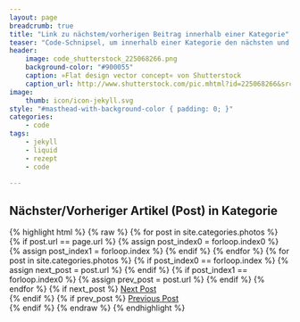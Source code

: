 ```yaml
---
layout: page
breadcrumb: true
title: "Link zu nächstem/vorherigen Beitrag innerhalb einer Kategorie"
teaser: "Code-Schnipsel, um innerhalb einer Kategorie den nächsten und vorherigen Beitrag (Post) zu verlinken."
header:
    image: code_shutterstock_225068266.png
    background-color: "#900055"
    caption: »Flat design vector concept« von Shutterstock
    caption_url: http://www.shutterstock.com/pic.mhtml?id=225068266&src=id
image:
    thumb: icon/icon-jekyll.svg
style: "#masthead-with-background-color { padding: 0; }"
categories:
    - code
tags:
    - jekyll
    - liquid
    - rezept
    - code

---
```

## Nächster/Vorheriger Artikel (Post) in Kategorie

{% highlight html %}
{% raw %}
{% for post in site.categories.photos %}
        {% if post.url == page.url %}
            {% assign post_index0 = forloop.index0 %}
            {% assign post_index1 = forloop.index %}
        {% endif %}
    {% endfor %}
    {% for post in site.categories.photos %}
        {% if post_index0 == forloop.index %}
            {% assign next_post = post.url %}
        {% endif %}
        {% if post_index1 == forloop.index0 %}
            {% assign prev_post = post.url %}
        {% endif %}
    {% endfor %}
    {% if next_post %}
        <a href="{{ next_post }}">Next Post</a> <br>
    {% endif %}
    {% if prev_post %}
        <a href="{{ prev_post }}">Previous Post</a> <br>
    {% endif %}
{% endraw %}
{% endhighlight %}
